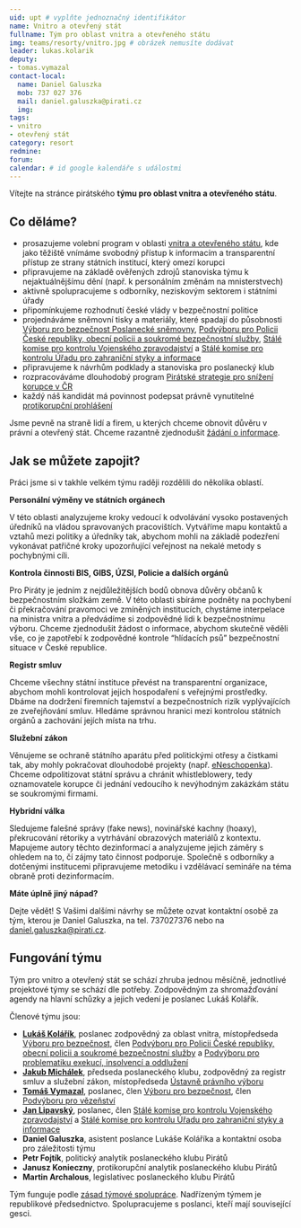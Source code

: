 ```yaml
---
uid: upt # vyplňte jednoznačný identifikátor
name: Vnitro a otevřený stát
fullname: Tým pro oblast vnitra a otevřeného státu
img: teams/resorty/vnitro.jpg # obrázek nemusíte dodávat
leader: lukas.kolarik
deputy:
- tomas.vymazal
contact-local:
  name: Daniel Galuszka
  mob: 737 027 376
  mail: daniel.galuszka@pirati.cz
  img: 
tags:
- vnitro
- otevřený stát
category: resort
redmine:
forum:
calendar: # id google kalendáře s událostmi
---
```


Vítejte na stránce pirátského **týmu pro oblast vnitra a otevřeného státu**.

Co děláme?
----------

* prosazujeme volební program v oblasti [vnitra a otevřeného státu](https://www.pirati.cz/program/psp2017/vnitro/), kde jako těžiště vnímáme svobodný přístup k informacím a transparentní přístup ze strany státních institucí, který omezí korupci
* připravujeme na základě ověřených zdrojů stanoviska týmu k nejaktuálnějšímu dění (např. k personálním změnám na mnisterstvech)
* aktivně spolupracujeme s odborníky, neziskovým sektorem i státními úřady
* připomínkujeme rozhodnutí české vlády v bezpečnostní politice
* projednáváme sněmovní tisky a materiály, které spadají do působnosti [Výboru pro bezpečnost Poslanecké sněmovny](http://www.psp.cz/sqw/hp.sqw?k=4900), [Podvýboru pro Policii České republiky, obecní policii a soukromé bezpečnostní služby](http://www.psp.cz/sqw/hp.sqw?k=4923), [Stálé komise pro kontrolu Vojenského zpravodajství](http://www.psp.cz/sqw/hp.sqw?k=7900) a [Stálé komise pro kontrolu Úřadu pro zahraniční styky a informace](http://www.psp.cz/sqw/hp.sqw?k=8100)
* připravujeme k návrhům podklady a stanoviska pro poslanecký klub
* rozpracováváme dlouhodobý program [Pirátské strategie pro snížení korupce v ČR](https://wiki.pirati.cz/navrhy/program/protikorupcni-strategie)
* každý náš kandidát má povinnost podepsat právně vynutitelné [protikorupční prohlášení](https://www.pirati.cz/program/psp2017/kodex-poslance/)

Jsme pevně na straně lidí a firem, u kterých chceme obnovit důvěru v právní a otevřený stát. Chceme razantně zjednodušit [žádání o informace](https://docs.google.com/document/d/1eGgFLuNHWKcQEYOSmS55k7yB2vyoL22ynR7_R3ZFh_E/edit).

Jak se můžete zapojit?
----------------------

Práci jsme si v takhle velkém týmu raději rozdělili do několika oblastí.

**Personální výměny ve státních orgánech**

V této oblasti analyzujeme kroky vedoucí k odvolávání vysoko postavených úředníků na vládou spravovaných pracovištích. Vytváříme mapu kontaktů a vztahů mezi politiky a úředníky tak, abychom mohli na základě podezření vykonávat patřičné kroky upozorňující veřejnost na nekalé metody s pochybnými cíli. 

**Kontrola činnosti BIS, GIBS, ÚZSI, Policie a dalších orgánů**

Pro Piráty je jedním z nejdůležitějších bodů obnova důvěry občanů k bezpečnostním složkám země. V této oblasti sbíráme podněty na pochybení či překračování pravomoci ve zmíněných institucích, chystáme interpelace na ministra vnitra a předvádíme si zodpovědné lidi k bezpečnostnímu výboru. Chceme zjednodušit žádost o informace, abychom skutečně věděli vše, co je zapotřebí k zodpovědné kontrole “hlídacích psů” bezpečnostní situace v České republice. 

**Registr smluv**

Chceme všechny státní instituce převést na transparentní organizace, abychom mohli kontrolovat jejich hospodaření s veřejnými prostředky. Dbáme na dodržení firemních tajemství a bezpečnostních rizik vyplývajících ze zveřejňování smluv. Hledáme správnou hranici mezi kontrolou státních orgánů a zachování jejích místa na trhu. 

**Služební zákon**

Věnujeme se ochraně státního aparátu před politickými otřesy a čistkami tak, aby mohly pokračovat dlouhodobé projekty (např. [eNeschopenka](https://www.pirati.cz/tiskove-zpravy/pirati-e-neschopenka-jde-k-ledu.html)). Chceme odpolitizovat státní správu a chránit whistleblowery, tedy oznamovatele korupce či jednání vedoucího k nevýhodným zakázkám státu se soukromými firmami. 

**Hybridní válka**

Sledujeme falešné správy (fake news), novinářské kachny (hoaxy), překrucování rétoriky a vytrhávání obrazových materiálů z kontextu. Mapujeme autory těchto dezinformací a analyzujeme jejich záměry s ohledem na to, čí zájmy tato činnost podporuje. Společně s odborníky a dotčenými institucemi připravujeme metodiku i vzdělávací semináře na téma obraně proti dezinformacím.

**Máte úplně jiný nápad?**

Dejte vědět! S Vašimi dalšími návrhy se můžete ozvat kontaktní osobě za tým, kterou je Daniel Galuszka, na tel. 737027376 nebo na daniel.galuszka@pirati.cz.

Fungování týmu
----------------------

Tým pro vnitro a otevřený stát se schází zhruba jednou měsíčně, jednotlivé projektové týmy se schází dle potřeby. Zodpovědným za shromažďování agendy na hlavní schůzky a jejich vedení je poslanec Lukáš Kolářík.

Členové týmu jsou:

* **[Lukáš Kolářík](https://www.pirati.cz/lide/lukas-kolarik/)**, poslanec zodpovědný za oblast vnitra, místopředseda [Výboru pro bezpečnost](http://www.psp.cz/sqw/hp.sqw?k=4900), člen [Podvýboru pro Policii České republiky, obecní policii a soukromé bezpečnostní služby](http://www.psp.cz/sqw/hp.sqw?k=4923) a [Podvýboru pro problematiku exekucí, insolvencí a oddlužení](http://www.psp.cz/sqw/hp.sqw?k=4025)
* **[Jakub Michálek](https://www.pirati.cz/lide/jakub-michalek/)**, předseda poslaneckého klubu, zodpovědný za registr smluv a služební zákon, místopředseda [Ústavně právního výboru](http://www.psp.cz/sqw/hp.sqw?k=4000)
* **[Tomáš Vymazal](https://www.pirati.cz/lide/tomas-vymazal/)**, poslanec, člen [Výboru pro bezpečnost](http://www.psp.cz/sqw/hp.sqw?k=4900), člen [Podvýboru pro vězeňství](http://www.psp.cz/sqw/hp.sqw?k=4924)
* **[Jan Lipavský](https://www.pirati.cz/lide/jan-lipavsky/)**, poslanec, člen [Stálé komise pro kontrolu Vojenského zpravodajství](http://www.psp.cz/sqw/hp.sqw?k=7900) a [Stálé komise pro kontrolu Úřadu pro zahraniční styky a informace](http://www.psp.cz/sqw/hp.sqw?k=8100)
* **Daniel Galuszka**, asistent poslance Lukáše Koláříka a kontaktní osoba pro záležitosti týmu
* **Petr Fojtík**, politický analytik poslaneckého klubu Pirátů
* **Janusz Konieczny**, protikorupční analytik poslaneckého klubu Pirátů
* **Martin Archalous**, legislativec poslaneckého klubu Pirátů

Tým funguje podle [zásad týmové spolupráce](https://wiki.pirati.cz/rules/or_zatys). Nadřízeným týmem je republikové předsednictvo. Spolupracujeme s poslanci, kteří mají související gesci.
